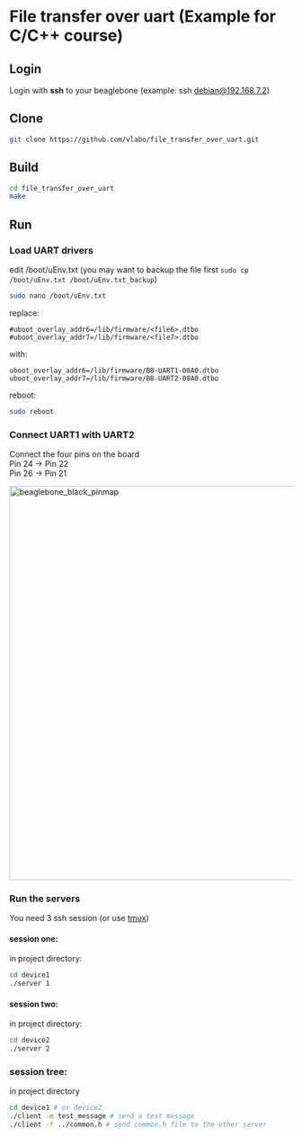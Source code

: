 # File transfer over uart (Example for C/C++ course)

## Login
Login with **ssh** to your beaglebone (example: ssh debian@192.168.7.2)

## Clone
```sh
git clone https://github.com/vlabo/file_transfer_over_uart.git
```

## Build
```sh
cd file_transfer_over_uart
make
```

## Run

### Load UART drivers
edit /boot/uEnv.txt (you may want to backup the file first `sudo cp /boot/uEnv.txt /boot/uEnv.txt_backup`)
```sh
sudo nano /boot/uEnv.txt
```
replace:
```
#uboot_overlay_addr6=/lib/firmware/<file6>.dtbo
#uboot_overlay_addr7=/lib/firmware/<file7>.dtbo
```
with:
```
uboot_overlay_addr6=/lib/firmware/BB-UART1-00A0.dtbo
uboot_overlay_addr7=/lib/firmware/BB-UART2-00A0.dtbo
```

reboot:
```sh
sudo reboot
```

### Connect UART1 with UART2

Connect the four pins on the board  
Pin 24 -> Pin 22  
Pin 26 -> Pin 21  

<img width="701" alt="beaglebone_black_pinmap" src="https://user-images.githubusercontent.com/7770953/151859073-42b47729-8630-4865-a562-caca08d7e25e.png">


### Run the servers

You need 3 ssh session (or use [tmux](https://www.ocf.berkeley.edu/~ckuehl/tmux/))

#### session one:
in project directory:
```sh
cd device1
./server 1
```
#### session two:
in project directory:
```sh
cd device2
./server 2
```

### session tree:
in project directory
```sh
cd device1 # or device2
./client -m test_message # send a test message
./client -f ../common.h # send common.h file to the other server

```

